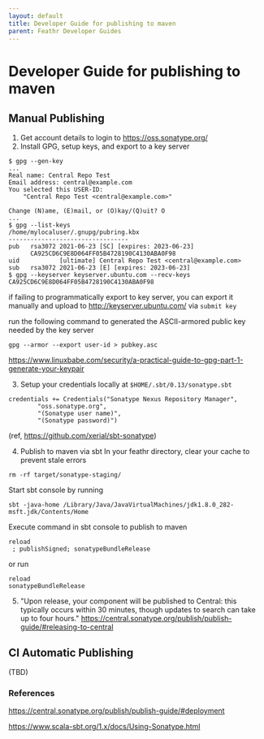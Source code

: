 ```yaml
---
layout: default
title: Developer Guide for publishing to maven
parent: Feathr Developer Guides
---
```

# Developer Guide for publishing to maven

## Manual Publishing

1. Get account details to login to https://oss.sonatype.org/
2. Install GPG, setup keys, and export to a key server
```
$ gpg --gen-key
...
Real name: Central Repo Test
Email address: central@example.com
You selected this USER-ID:
    "Central Repo Test <central@example.com>"

Change (N)ame, (E)mail, or (O)kay/(Q)uit? O
...
$ gpg --list-keys
/home/mylocaluser/.gnupg/pubring.kbx
---------------------------------
pub   rsa3072 2021-06-23 [SC] [expires: 2023-06-23]
      CA925CD6C9E8D064FF05B4728190C4130ABA0F98
uid           [ultimate] Central Repo Test <central@example.com>
sub   rsa3072 2021-06-23 [E] [expires: 2023-06-23]
$ gpg --keyserver keyserver.ubuntu.com --recv-keys CA925CD6C9E8D064FF05B4728190C4130ABA0F98
```

if failing to programmatically export to key server, you can export it manually and upload to http://keyserver.ubuntu.com/ via `submit key`

run the following command to generated the ASCII-armored public key needed by the key server
```
gpg --armor --export user-id > pubkey.asc
```
https://www.linuxbabe.com/security/a-practical-guide-to-gpg-part-1-generate-your-keypair

3. Setup your credentials locally at `$HOME/.sbt/0.13/sonatype.sbt`
```
credentials += Credentials("Sonatype Nexus Repository Manager",
        "oss.sonatype.org",
        "(Sonatype user name)",
        "(Sonatype password)")
```
(ref, https://github.com/xerial/sbt-sonatype)

4. Publish to maven via sbt
In your feathr directory, clear your cache to prevent stale errors
```
rm -rf target/sonatype-staging/
```
Start sbt console by running
```
sbt -java-home /Library/Java/JavaVirtualMachines/jdk1.8.0_282-msft.jdk/Contents/Home
```
Execute command in sbt console to publish to maven
```
reload
 ; publishSigned; sonatypeBundleRelease
```
or run
```
reload
sonatypeBundleRelease
```

5. "Upon release, your component will be published to Central: this typically occurs within 30 minutes, though updates to search can take up to four hours."
https://central.sonatype.org/publish/publish-guide/#releasing-to-central


## CI Automatic Publishing

(TBD)

### References



https://central.sonatype.org/publish/publish-guide/#deployment

https://www.scala-sbt.org/1.x/docs/Using-Sonatype.html

